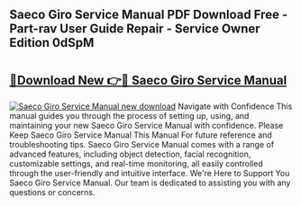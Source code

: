 ## Saeco Giro Service Manual PDF Download Free - Part-rav User Guide Repair - Service Owner Edition 0dSpM

# <h2><a href="http://bc84995.oget.top/?id=Saeco+Giro+Service+Manual">🔗Download New 👉🔴 Saeco Giro Service Manual</a></h2>

[![Saeco Giro Service Manual new download](https://i.imgur.com/5g1atiW.png)](http://bc84995.oget.top/?id=Saeco+Giro+Service+Manual)
Navigate with Confidence This manual guides you through the process of setting up, using, and maintaining your new Saeco Giro Service Manual with confidence. Please Keep Saeco Giro Service Manual This Manual For future reference and troubleshooting tips. Saeco Giro Service Manual comes with a range of advanced features, including object detection, facial recognition, customizable settings, and real-time monitoring, all easily controlled through the user-friendly and intuitive interface. We're Here to Support You Saeco Giro Service Manual. Our team is dedicated to assisting you with any questions or concerns.
